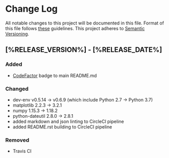 # Change Log

All notable changes to this project will be documented in this file.
Format of this file follows [these](http://keepachangelog.com/) guidelines.
This project adheres to [Semantic Versioning](http://semver.org/).

## [%RELEASE_VERSION%] - [%RELEASE_DATE%]

### Added

- [CodeFactor](https://www.codefactor.io) badge to main README.md

### Changed

- dev-env v0.5.14 -> v0.6.9 (which include Python 2.7 -> Python 3.7)
- matplotlib 2.2.3 -> 3.2.1
- numpy 1.15.3 -> 1.18.2
- python-dateutil 2.8.0 -> 2.8.1
- added markdown and json linting to CircleCI pipeline
- added README.rst building to CircleCI pipeline

### Removed

- Travis CI
